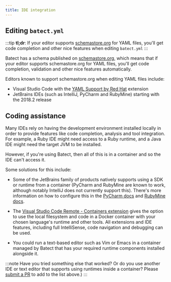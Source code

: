 ```yaml
---
title: IDE integration
---
```


## Editing `batect.yml`

:::tip
**tl;dr**: If your editor supports [schemastore.org](https://www.schemastore.org/json/) for YAML files, you'll get code completion
and other nice features when editing `batect.yml`
:::

Batect has a schema published on [schemastore.org](https://www.schemastore.org/json/), which means that if your editor supports
schemastore.org for YAML files, you'll get code completion, validation and other nice features automatically.

Editors known to support schemastore.org when editing YAML files include:

- Visual Studio Code with the [YAML Support by Red Hat](https://marketplace.visualstudio.com/items?itemName=redhat.vscode-yaml) extension
- JetBrains IDEs (such as IntelliJ, PyCharm and RubyMine) starting with the 2018.2 release

## Coding assistance

Many IDEs rely on having the development environment installed locally in order to provide features like code completion,
analysis and tool integration. For example, a Ruby IDE might need access to a Ruby runtime, and a Java IDE might need
the target JVM to be installed.

However, if you're using Batect, then all of this is in a container and so the IDE can't access it.

Some solutions for this include:

- Some of the JetBrains family of products natively supports using a SDK or runtime from a container (PyCharm and RubyMine
  are known to work, although notably IntelliJ does not currently support this). There's more information on how to configure
  this in the [PyCharm docs](https://www.jetbrains.com/help/pycharm/using-docker-as-a-remote-interpreter.html) and
  [RubyMine docs](https://www.jetbrains.com/help/ruby/using-docker-as-a-remote-interpreter.html).

- The [Visual Studio Code Remote - Containers extension](https://code.visualstudio.com/docs/remote/containers) gives the option to
  use the local filesystem and code in a Docker container with your chosen language's runtime and other tools. All extensions
  and IDE features, including full IntelliSense, code navigation and debugging can be used.

- You could run a text-based editor such as Vim or Emacs in a container managed by Batect that has your
  required runtime components installed alongside it.

:::note
Have you tried something else that worked? Or do you use another IDE or text editor that supports using runtimes inside a
container? Please [submit a PR](https://github.com/batect/batect/pulls) to add to the list above.)
:::
